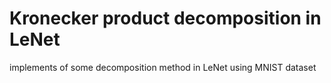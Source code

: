 # Kronecker product decomposition in LeNet 

implements of some decomposition method in LeNet using MNIST dataset